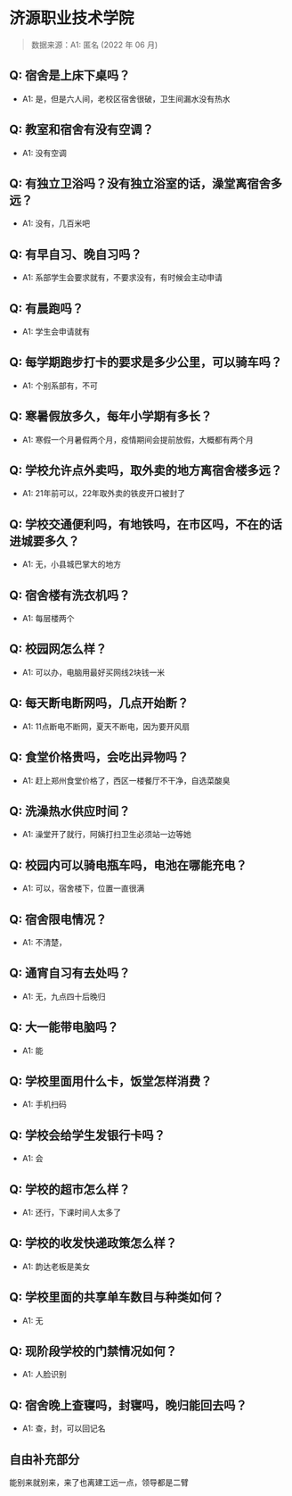 # 济源职业技术学院

> 数据来源：A1: 匿名 (2022 年 06 月)

## Q: 宿舍是上床下桌吗？

- A1: 是，但是六人间，老校区宿舍很破，卫生间漏水没有热水

## Q: 教室和宿舍有没有空调？

- A1: 没有空调

## Q: 有独立卫浴吗？没有独立浴室的话，澡堂离宿舍多远？

- A1: 没有，几百米吧

## Q: 有早自习、晚自习吗？

- A1: 系部学生会要求就有，不要求没有，有时候会主动申请

## Q: 有晨跑吗？

- A1: 学生会申请就有

## Q: 每学期跑步打卡的要求是多少公里，可以骑车吗？

- A1: 个别系部有，不可

## Q: 寒暑假放多久，每年小学期有多长？

- A1: 寒假一个月暑假两个月，疫情期间会提前放假，大概都有两个月

## Q: 学校允许点外卖吗，取外卖的地方离宿舍楼多远？

- A1: 21年前可以，22年取外卖的铁皮开口被封了

## Q: 学校交通便利吗，有地铁吗，在市区吗，不在的话进城要多久？

- A1: 无，小县城巴掌大的地方

## Q: 宿舍楼有洗衣机吗？

- A1: 每层楼两个

## Q: 校园网怎么样？

- A1: 可以办，电脑用最好买网线2块钱一米

## Q: 每天断电断网吗，几点开始断？

- A1: 11点断电不断网，夏天不断电，因为要开风扇

## Q: 食堂价格贵吗，会吃出异物吗？

- A1: 赶上郑州食堂价格了，西区一楼餐厅不干净，自选菜酸臭

## Q: 洗澡热水供应时间？

- A1: 澡堂开了就行，阿姨打扫卫生必须站一边等她

## Q: 校园内可以骑电瓶车吗，电池在哪能充电？

- A1: 可以，宿舍楼下，位置一直很满

## Q: 宿舍限电情况？

- A1: 不清楚，

## Q: 通宵自习有去处吗？

- A1: 无，九点四十后晚归

## Q: 大一能带电脑吗？

- A1: 能

## Q: 学校里面用什么卡，饭堂怎样消费？

- A1: 手机扫码

## Q: 学校会给学生发银行卡吗？

- A1: 会

## Q: 学校的超市怎么样？

- A1: 还行，下课时间人太多了

## Q: 学校的收发快递政策怎么样？

- A1: 韵达老板是美女

## Q: 学校里面的共享单车数目与种类如何？

- A1: 无

## Q: 现阶段学校的门禁情况如何？

- A1: 人脸识别

## Q: 宿舍晚上查寝吗，封寝吗，晚归能回去吗？

- A1: 查，封，可以回记名

## 自由补充部分

能别来就别来，来了也离建工远一点，领导都是二臂